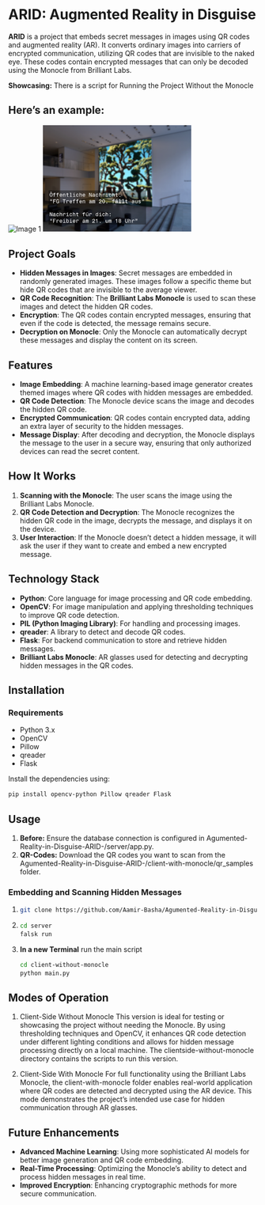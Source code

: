 
# ARID: Augmented Reality in Disguise

**ARID** is a project that embeds secret messages in images using QR codes and augmented reality (AR). It converts ordinary images into carriers of encrypted communication, utilizing QR codes that are invisible to the naked eye. These codes contain encrypted messages that can only be decoded using the Monocle from Brilliant Labs.


**Showcasing:** There is a script for Running the Project Without the Monocle

## Here’s an example:

<div style="display: inline-block; margin-right: 10px;">
    <img src="./images/showcasing.png" alt="Image 1" width="300" />
    <img src="./images/showcasing2.png" alt="Image 2" width="300" />

</div>


## Project Goals

- **Hidden Messages in Images**: Secret messages are embedded in randomly generated images. These images follow a specific theme but hide QR codes that are invisible to the average viewer.
- **QR Code Recognition**: The **Brilliant Labs Monocle** is used to scan these images and detect the hidden QR codes.
- **Encryption**: The QR codes contain encrypted messages, ensuring that even if the code is detected, the message remains secure.
- **Decryption on Monocle**: Only the Monocle can automatically decrypt these messages and display the content on its screen.

## Features

- **Image Embedding**: A machine learning-based image generator creates themed images where QR codes with hidden messages are embedded.
- **QR Code Detection**: The Monocle device scans the image and decodes the hidden QR code.
- **Encrypted Communication**: QR codes contain encrypted data, adding an extra layer of security to the hidden messages.
- **Message Display**: After decoding and decryption, the Monocle displays the message to the user in a secure way, ensuring that only authorized devices can read the secret content.

## How It Works

1. **Scanning with the Monocle**: The user scans the image using the Brilliant Labs Monocle.
2. **QR Code Detection and Decryption**: The Monocle recognizes the hidden QR code in the image, decrypts the message, and displays it on the device.
3. **User Interaction**: If the Monocle doesn’t detect a hidden message, it will ask the user if they want to create and embed a new encrypted message.

## Technology Stack

- **Python**: Core language for image processing and QR code embedding.
- **OpenCV**: For image manipulation and applying thresholding techniques to improve QR code detection.
- **PIL (Python Imaging Library)**: For handling and processing images.
- **qreader**: A library to detect and decode QR codes.
- **Flask**: For backend communication to store and retrieve hidden messages.
- **Brilliant Labs Monocle**: AR glasses used for detecting and decrypting hidden messages in the QR codes.

## Installation

### Requirements
- Python 3.x
- OpenCV
- Pillow
- qreader
- Flask

Install the dependencies using:

```bash
pip install opencv-python Pillow qreader Flask
```

## Usage

1. **Before:** Ensure the database connection is configured in Agumented-Reality-in-Disguise-ARID-/server/app.py.
2. **QR-Codes:** Download the QR codes you want to scan from the Agumented-Reality-in-Disguise-ARID-/client-with-monocle/qr_samples folder.


### Embedding and Scanning Hidden Messages
 
1. ```bash
   git clone https://github.com/Aamir-Basha/Agumented-Reality-in-Disguise-ARID-.git
   ```
2. ```bash
   cd server
   falsk run
   ```
3. **In a new Terminal** run the main script 
   ```bash 
   cd client-without-monocle
   python main.py
   ```     

## Modes of Operation
1. Client-Side Without Monocle
This version is ideal for testing or showcasing the project without needing the Monocle. By using thresholding techniques and OpenCV, it enhances QR code detection under different lighting conditions and allows for hidden message processing directly on a local machine. The clientside-without-monocle directory contains the scripts to run this version.

2. Client-Side With Monocle
For full functionality using the Brilliant Labs Monocle, the client-with-monocle folder enables real-world application where QR codes are detected and decrypted using the AR device. This mode demonstrates the project’s intended use case for hidden communication through AR glasses.



## Future Enhancements

- **Advanced Machine Learning**: Using more sophisticated AI models for better image generation and QR code embedding.
- **Real-Time Processing**: Optimizing the Monocle’s ability to detect and process hidden messages in real time.
- **Improved Encryption**: Enhancing cryptographic methods for more secure communication.

